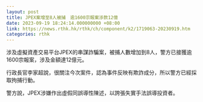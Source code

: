 ```yaml
---
layout: post
title: JPEX案增至8人被捕　逾1600宗報案涉款12億
date: 2023-09-19 18:24:14.000000000 +08:00
link: https://news.rthk.hk/rthk/ch/component/k2/1719063-20230919.htm
categories: rthk
---
```


涉及虛擬資產交易平台JPEX的串謀詐騙案，被捕人數增加到8人，警方已接獲逾1600宗報案，涉及金額達12億元。

行政長官李家超說，很關注今次案件，認為事件反映有欺詐成分，所以警方已經採取拘捕行動。

警方說，JPEX涉嫌作出虛假同誤導性陳述，以誇張失實手法誤導投資者。
